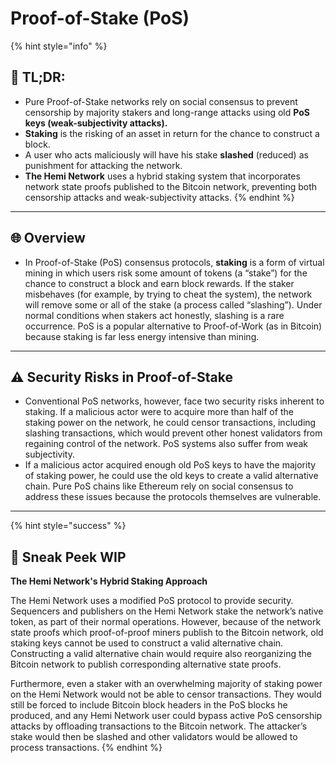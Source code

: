# Proof-of-Stake (PoS)

{% hint style="info" %}
## 📜 **TL;DR:**

* Pure Proof-of-Stake networks rely on social consensus to prevent censorship by majority stakers and long-range attacks using old **PoS keys (weak-subjectivity attacks).**
* **Staking** is the risking of an asset in return for the chance to construct a block.
* A user who acts maliciously will have his stake **slashed** (reduced) as punishment for attacking the network.
* **The Hemi Network** uses a hybrid staking system that incorporates network state proofs published to the Bitcoin network, preventing both censorship attacks and weak-subjectivity attacks.
{% endhint %}

***

## 🌐 **Overview**

* In Proof-of-Stake (PoS) consensus protocols, **staking** is a form of virtual mining in which users risk some amount of tokens (a “stake”) for the chance to construct a block and earn block rewards.  If the staker misbehaves (for example, by trying to cheat the system), the network will remove some or all of the stake (a process called “slashing”).  Under normal conditions when stakers act honestly, slashing is a rare occurrence.  PoS is a popular alternative to Proof-of-Work (as in Bitcoin) because staking is far less energy intensive than mining.

***

## ⚠️ **Security Risks in Proof-of-Stake**

* Conventional PoS networks, however, face two security risks inherent to staking.  If a malicious actor were to acquire more than half of the staking power on the network, he could censor transactions, including slashing transactions, which would prevent other honest validators from regaining control of the network. PoS systems also suffer from weak subjectivity.&#x20;
* If a malicious actor acquired enough old PoS keys to have the majority of staking power, he could use the old keys to create a valid alternative chain.  Pure PoS chains like Ethereum rely on social consensus to address these issues because the protocols themselves are vulnerable.

***

{% hint style="success" %}
## 👀 Sneak Peek WIP

**The Hemi Network's Hybrid Staking Approach**

The Hemi Network uses a modified PoS protocol to provide security. Sequencers and publishers on the Hemi Network stake the network’s native token, as part of their normal operations.  However, because of the network state proofs which proof-of-proof miners publish to the Bitcoin network, old staking keys cannot be used to construct a valid alternative chain.  Constructing a valid alternative chain would require also reorganizing the Bitcoin network to publish corresponding alternative state proofs.

Furthermore, even a staker with an overwhelming majority of staking power on the Hemi Network would not be able to censor transactions. They would still be forced to include Bitcoin block headers in the PoS blocks he produced, and any Hemi Network user could bypass active PoS censorship attacks by offloading transactions to the Bitcoin network.  The attacker’s stake would then be slashed and other validators would be allowed to process transactions.&#x20;
{% endhint %}

